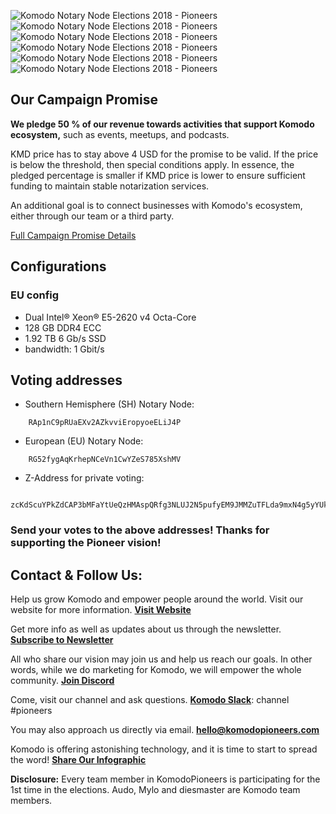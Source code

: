![Komodo Notary Node Elections 2018 - Pioneers](https://i.imgur.com/64qhDa0.png)
![Komodo Notary Node Elections 2018 - Pioneers](https://i.imgur.com/6Q53gwx.png)
![Komodo Notary Node Elections 2018 - Pioneers](https://i.imgur.com/E3TbIAh.png)
![Komodo Notary Node Elections 2018 - Pioneers](https://i.imgur.com/lkt7UNP.png)
![Komodo Notary Node Elections 2018 - Pioneers](https://i.imgur.com/L12y9dn.png)
![Komodo Notary Node Elections 2018 - Pioneers](https://i.imgur.com/KNattyE.png)

## Our Campaign Promise 
**We pledge 50 % of our revenue towards activities that support Komodo ecosystem,** such as events, meetups, and podcasts. 

KMD price has to stay above 4 USD for the promise to be valid. If the price is below the threshold, then special conditions apply. In essence, the pledged percentage is smaller if KMD price is lower to ensure sufficient funding to maintain stable notarization services.

An additional goal is to connect businesses with Komodo's ecosystem, either through our team or a third party.

[Full Campaign Promise Details](https://docs.google.com/spreadsheets/d/1ehn3LnfMfdfkVdnIuzBSXha9dvTtIq104Xlq-z0vuTc/edit#gid=0)

## Configurations

### EU config
* Dual Intel® Xeon® E5-2620 v4 Octa-Core
* 128 GB DDR4 ECC 
* 1.92 TB 6 Gb/s SSD
* bandwidth: 1 Gbit/s

## Voting addresses
* Southern Hemisphere (SH) Notary Node: 
```
    RAp1nC9pRUaEXv2AZkvviEropyoeELiJ4P
```
* European (EU) Notary Node: 
```
    RG52fygAqKrhepNCeVn1CwYZeS785XshMV
```

* Z-Address for private voting: 
```
    zcKdScuYPkZdCAP3bMFaYtUeQzHMAspQRfg3NLUJ2N5pufyEM9JMMZuTFLda9mxN4g5yYUkZ5cCnCkY3LZdQd3GSLkEoQtV
```

### Send your votes to the above addresses! Thanks for supporting the Pioneer vision!

## Contact & Follow Us:

Help us grow Komodo and empower people around the world. Visit our website for more information. 
**[Visit Website](http://www.komodopioneers.com/elections.html)**

Get more info as well as updates about us through the newsletter.
**[Subscribe to Newsletter](http://bit.ly/KPupdates)**

All who share our vision may join us and help us reach our goals. In other words, while we do marketing for Komodo, we will empower the whole community. 
**[Join Discord](http://bit.ly/KPdiscord)**

Come, visit our channel and ask questions.
**[Komodo Slack](slackinvite.komodoplatform.com)**: channel #pioneers

You may also approach us directly via email.
**hello@komodopioneers.com**

Komodo is offering astonishing technology, and it is time to start to spread the word! 
**[Share Our Infographic](http://www.komodopioneers.com/uploads/3/8/1/3/38130279/komodo_pioneers_elections_2018.pdf)**

**Disclosure:** Every team member in KomodoPioneers is participating for the 1st time in the elections. Audo, Mylo and diesmaster are Komodo team members.
